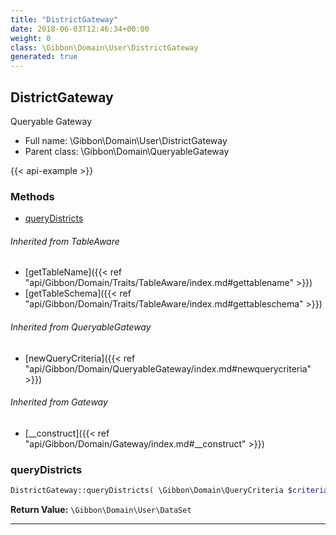 ```yaml
---
title: "DistrictGateway"
date: 2018-06-03T12:46:34+00:00
weight: 0
class: \Gibbon\Domain\User\DistrictGateway
generated: true
---
```


## DistrictGateway

Queryable Gateway



* Full name: \Gibbon\Domain\User\DistrictGateway
* Parent class: \Gibbon\Domain\QueryableGateway

{{< api-example >}} 



### Methods

- [queryDistricts](#querydistricts)




###### Inherited from TableAware
- [getTableName]({{< ref "api/Gibbon/Domain/Traits/TableAware/index.md#gettablename" >}})
- [getTableSchema]({{< ref "api/Gibbon/Domain/Traits/TableAware/index.md#gettableschema" >}})

###### Inherited from QueryableGateway
- [newQueryCriteria]({{< ref "api/Gibbon/Domain/QueryableGateway/index.md#newquerycriteria" >}})

###### Inherited from Gateway
- [__construct]({{< ref "api/Gibbon/Domain/Gateway/index.md#__construct" >}})



### queryDistricts



```php
DistrictGateway::queryDistricts( \Gibbon\Domain\QueryCriteria $criteria ): \Gibbon\Domain\User\DataSet
```






**Return Value:**
`\Gibbon\Domain\User\DataSet`  



---


